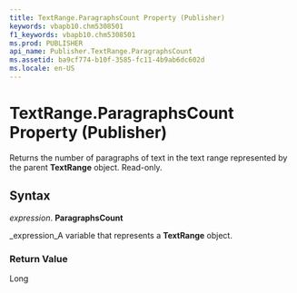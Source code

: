 ```yaml
---
title: TextRange.ParagraphsCount Property (Publisher)
keywords: vbapb10.chm5308501
f1_keywords: vbapb10.chm5308501
ms.prod: PUBLISHER
api_name: Publisher.TextRange.ParagraphsCount
ms.assetid: ba9cf774-b10f-3585-fc11-4b9ab6dc602d
ms.locale: en-US
---
```



# TextRange.ParagraphsCount Property (Publisher)

Returns the number of paragraphs of text in the text range represented by the parent  **TextRange** object. Read-only.


## Syntax

 _expression_. **ParagraphsCount**

 _expression_A variable that represents a  **TextRange** object.


### Return Value

Long


